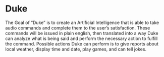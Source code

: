 # Duke

The Goal of “Duke” is to create an
Artificial Intelligence that is able to
take audio commands and complete
them to the user’s satisfaction. These
commands will be issued in plain
english, then translated into a way
Duke can analyze what is being said
and perform the necessary action to
fulfill the command. Possible actions
Duke can perform is to give
reports about local weather, display
time and date, play games, and can
tell jokes.

